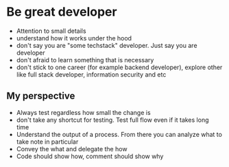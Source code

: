 # Be great developer

- Attention to small details
- understand how it works under the hood
- don't say you are "some techstack" developer. Just say you are developer
- don't afraid to learn something that is necessary
- don't stick to one career (for example backend developer), explore other like full stack developer, information security and etc

## My perspective

- Always test regardless how small the change is
- don't take any shortcut for testing. Test full flow even if it takes long time
- Understand the output of a process. From there you can analyze what to take note in particular
- Convey the what and delegate the how
- Code should show how, comment should show why